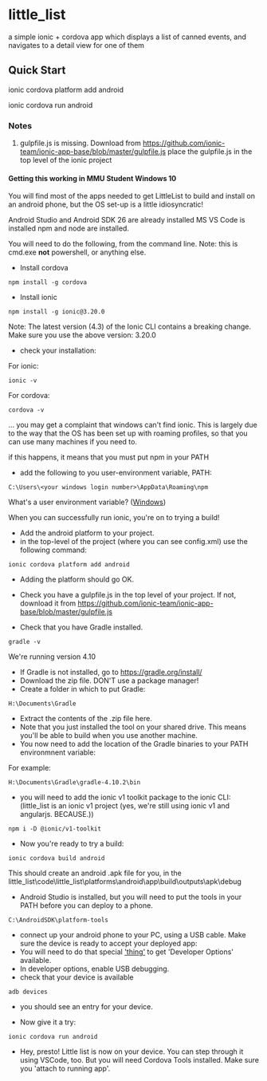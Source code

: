 # little_list
a simple ionic + cordova app which displays a list of canned events, and navigates to a detail view for one of them

## Quick Start

ionic cordova platform add android

ionic cordova run android


### Notes

1. gulpfile.js is missing. Download from https://github.com/ionic-team/ionic-app-base/blob/master/gulpfile.js place the gulpfile.js in the top level of the ionic project

#### Getting this working in MMU Student Windows 10

You will find most of the apps needed to get LittleList to build and install on an android phone, but the OS set-up is a little idiosyncratic!

Android Studio and Android SDK 26 are already installed
MS VS Code is installed
npm and node are installed.

You will need to do the following, from the command line. Note: this is cmd.exe **not** powershell, or anything else.
* Install cordova

```
npm install -g cordova
```

* Install ionic
```
npm install -g ionic@3.20.0
```  

Note: The latest version (4.3) of the Ionic CLI contains a breaking change. Make sure you use the above version: 3.20.0


* check your installation:

For ionic:  

```
ionic -v
```

For cordova: 
```
cordova -v
```

... you may get a complaint that windows can't find ionic. This is largely due to the way that the OS has been set up with roaming profiles, so that you can use many machines if you need to.

if this happens, it means that you must put npm in your PATH

* add the following to you user-environment variable, PATH:
```
C:\Users\<your windows login number>\AppData\Roaming\npm
```
What's a user environment variable? ([Windows](https://www.computerhope.com/issues/ch000549.htm))


When you can successfully run ionic, you're on to trying a build!  

* Add the android platform to your project.
 * in the top-level of the project (where you can see config.xml) use the following command:

```
ionic cordova platform add android
```

* Adding the platform should go OK.


* Check you have a gulpfile.js in the top level of your project. If not, download it from https://github.com/ionic-team/ionic-app-base/blob/master/gulpfile.js  

* Check that you have Gradle installed.
```
gradle -v
```
We're running version 4.10

* If Gradle is not installed, go to https://gradle.org/install/
 * Download the zip file. DON'T use a package manager!
 * Create a folder in which to put Gradle: 
 ```
 H:\Documents\Gradle
 ```
 * Extract the contents of the .zip file here.
 * Note that you just installed the tool on your shared drive. This means you'll be able to build when you use another machine.
 * You now need to add the location of the Gradle binaries to your PATH environmnent variable:
 
 For example:
 ```
 H:\Documents\Gradle\gradle-4.10.2\bin
 ```


* you will need to add the ionic v1 toolkit  package to the ionic CLI:
(little_list is an ionic v1 project (yes, we're still using ionic v1 and angularjs. BECAUSE.))

```
npm i -D @ionic/v1-toolkit
```


* Now you're ready to try a build:

```
ionic cordova build android
```

This should create an android .apk file for you, in the little_list\code\little_list\platforms\android\app\build\outputs\apk\debug

* Android Studio is installed, but you will need to put the tools in your PATH before you can deploy to a phone.

```
C:\AndroidSDK\platform-tools
```

* connect up your android phone to your PC, using a USB cable. Make sure the device is ready to accept your deployed app:
 * You will need to do that special ['thing'](https://www.digitaltrends.com/mobile/how-to-get-developer-options-on-android/) to get 'Developer Options' available.
 * In developer options, enable USB debugging.
* check that your device is available
```
adb devices
```

* you should see an entry for your device.



* Now give it a try:


```
ionic cordova run android
```


* Hey, presto! Little list is now on your device. You can step through it using VSCode, too. But you will need Cordova Tools installed. Make sure you 'attach to running app'.






